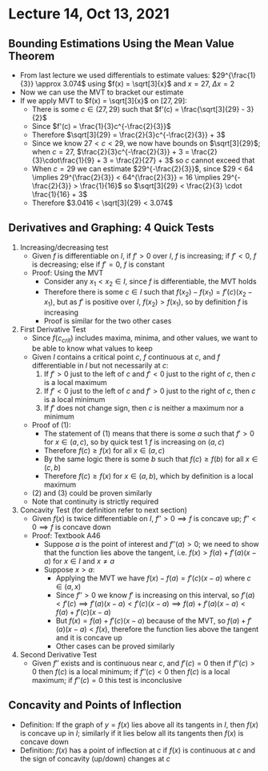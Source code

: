 # Lecture 14, Oct 13, 2021

## Bounding Estimations Using the Mean Value Theorem

* From last lecture we used differentials to estimate values: $29^{\frac{1}{3}} \approx 3.074$ using $f(x) = \sqrt[3]{x}$ and $x = 27$, $\Delta x = 2$
* Now we can use the MVT to bracket our estimate
* If we apply MVT to $f(x) = \sqrt[3]{x}$ on $[27, 29]$:
	* There is some $c \in (27, 29)$ such that $f'(c) = \frac{\sqrt[3]{29} - 3}{2}$
	* Since $f'(c) = \frac{1}{3}c^{-\frac{2}{3}}$
	* Therefore $\sqrt[3]{29} = \frac{2}{3}c^{-\frac{2}{3}} + 3$
	* Since we know $27 < c < 29$, we now have bounds on $\sqrt[3]{29}$; when $c = 27$, $\frac{2}{3}c^{-\frac{2}{3}} + 3 = \frac{2}{3}\cdot\frac{1}{9} + 3 = \frac{2}{27} + 3$ so $c$ cannot exceed that
	* When $c = 29$ we can estimate $29^{-\frac{2}{3}}$, since $29 < 64 \implies 29^{\frac{2}{3}} < 64^{\frac{2}{3}} = 16 \implies 29^{-\frac{2}{3}} > \frac{1}{16}$ so $\sqrt[3]{29} < \frac{2}{3} \cdot \frac{1}{16} + 3$
	* Therefore $3.0416 < \sqrt[3]{29} < 3.074$

## Derivatives and Graphing: 4 Quick Tests

1. Increasing/decreasing test
	* Given $f$ is differentiable on $I$, if $f' > 0$ over $I$, $f$ is increasing; if $f' < 0$, $f$ is decreasing; else if $f' = 0$, $f$ is constant
	* Proof: Using the MVT
		* Consider any $x_1 < x_2 \in I$, since $f$ is differentiable, the MVT holds
		* Therefore there is some $c \in I$ such that $f(x_2) - f(x_1) = f'(c)(x_2 - x_1)$, but as $f'$ is positive over $I$, $f(x_2) > f(x_1)$, so by definition $f$ is increasing
		* Proof is similar for the two other cases
2. First Derivative Test
	* Since $f(c_{crit})$ includes maxima, minima, and other values, we want to be able to know what values to keep
	* Given $I$ contains a critical point $c$, $f$ continuous at $c$, and $f$ differentiable in $I$ but not necessarily at $c$:
		1. If $f' > 0$ just to the left of $c$ and $f' < 0$ just to the right of $c$, then $c$ is a local maximum
		2. If $f' < 0$ just to the left of $c$ and $f' > 0$ just to the right of $c$, then $c$ is a local minimum
		3. If $f'$ does not change sign, then $c$ is neither a maximum nor a minimum
	* Proof of (1):
		* The statement of (1) means that there is some $a$ such that $f' > 0$ for $x \in (a, c)$, so by quick test 1 $f$ is increasing on $(a, c)$
		* Therefore $f(c) \geq f(x)$ for all $x \in (a, c)$
		* By the same logic there is some $b$ such that $f(c) \geq f(b)$ for all $x \in (c, b)$
		* Therefore $f(c) \geq f(x)$ for $x \in (a, b)$, which by definition is a local maximum
	* (2) and (3) could be proven similarly
	* Note that continuity is strictly required
3. Concavity Test (for definition refer to next section)
	* Given $f(x)$ is twice differentiable on $I$, $f'' > 0 \implies f$ is concave up; $f'' < 0 \implies f$ is concave down
	* Proof: Textbook A46
		* Suppose $a$ is the point of interest and $f''(a) > 0$; we need to show that the function lies above the tangent, i.e. $f(x) > f(a) + f'(a)(x - a)$ for $x \in I$ and $x \neq a$
		* Suppose $x > a$:
			* Applying the MVT we have $f(x) - f(a) = f'(c)(x - a)$ where $c \in (a, x)$
			* Since $f'' > 0$ we know $f'$ is increasing on this interval, so $f'(a) < f'(c) \implies f'(a)(x - a) < f'(c)(x - a) \implies f(a) + f'(a)(x - a) < f(a) + f'(c)(x - a)$
			* But $f(x) = f(a) + f'(c)(x - a)$ because of the MVT, so $f(a) + f'(a)(x - a) < f(x)$, therefore the function lies above the tangent and it is concave up
			* Other cases can be proved similarly
4. Second Derivative Test
	* Given $f''$ exists and is continuous near $c$, and $f'(c) = 0$ then if $f''(c) > 0$ then $f(c)$ is a local minimum; if $f''(c) < 0$ then $f(c)$ is a local maximum; if $f''(c) = 0$ this test is inconclusive

## Concavity and Points of Inflection

* Definition: If the graph of $y = f(x)$ lies above all its tangents in $I$, then $f(x)$ is concave up in $I$; similarly if it lies below all its tangents then $f(x)$ is concave down
* Definition: $f(x)$ has a point of inflection at $c$ if $f(x)$ is continuous at $c$ and the sign of concavity (up/down) changes at $c$

